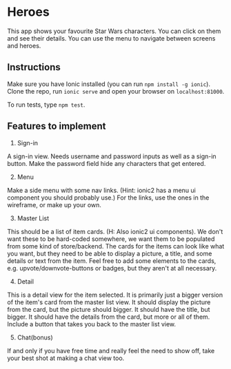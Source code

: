 # Heroes

This app shows your favourite Star Wars characters. You can click on them and see their details. You can use the menu to navigate between screens and heroes.

## Instructions

Make sure you have Ionic installed (you can run ```npm install -g ionic```).
Clone the repo, run ```ionic serve``` and open your browser on ```localhost:81000```.

To run tests, type ```npm test```.

## Features to implement

1. Sign-in

A sign-in view. Needs username and password inputs as well as a sign-in button. Make the password field hide any characters that get entered.

2. Menu

Make a side menu with some nav links. (Hint: ionic2 has a menu ui component you should probably use.) For the links, use the ones in the wireframe, or make up your own.

3. Master List

This should be a list of item cards. (H: Also ionic2 ui components). We don't want these to be hard-coded somewhere, we want them to be populated from some kind of store/backend. The cards for the items can look like what you want, but they need to be able to display a picture, a title, and some details or text from the item. Feel free to add some elements to the cards, e.g. upvote/downvote-buttons or badges, but they aren't at all necessary.

4. Detail

This is a detail view for the item selected. It is primarily just a bigger version of the item's card from the master list view. It should display the picture from the card, but the picture should bigger. It should have the title, but bigger. It should have the details from the card, but more or all of them. Include a button that takes you back to the master list view.

5. Chat(bonus)

If and only if you have free time and really feel the need to show off, take your best shot at making a chat view too.
